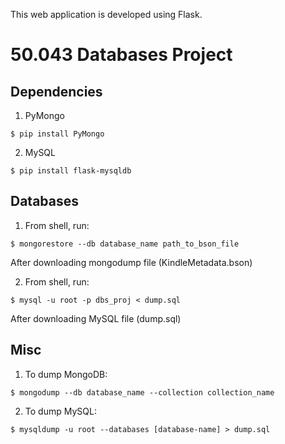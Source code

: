 This web application is developed using Flask.
# 50.043 Databases Project

## Dependencies

1. PyMongo
```
$ pip install PyMongo
```

2. MySQL
```
$ pip install flask-mysqldb
```

## Databases

1. From shell, run:
```
$ mongorestore --db database_name path_to_bson_file
```
After downloading mongodump file (KindleMetadata.bson)

2. From shell, run:
```
$ mysql -u root -p dbs_proj < dump.sql
```
After downloading MySQL file (dump.sql)

## Misc
1. To dump MongoDB:
```
$ mongodump --db database_name --collection collection_name
```
2. To dump MySQL:
```
$ mysqldump -u root --databases [database-name] > dump.sql
```
